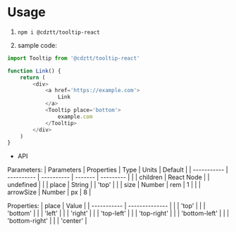 # Usage

1. `npm i @cdztt/tooltip-react`

1. sample code:

```javascript
import Tooltip from '@cdztt/tooltip-react'

function Link() {
    return (
        <div>
            <a href='https://example.com'>
                Link
            </a>
            <Tooltip place='bottom'>
                example.com
            </Tooltip>
        </div>
    )
}
```

* API

Parameters:
| Parameters  | Properties | Type       | Units   | Default   |
| ----------- | ---------- | ---------- | ------- | --------- |
|             | children   | React Node |         | undefined |
|             | place      | String     |         | 'top'     |
|             | size       | Number     | rem     | 1         |
|             | arrowSize  | Number     | px      | 8         |

Properties:
| place       | Value          |
| ----------- | -------------- |
|             | 'top'          |
|             | 'bottom'       |
|             | 'left'         |
|             | 'right'        |
|             | 'top-left'     |
|             | 'top-right'    |
|             | 'bottom-left'  |
|             | 'bottom-right' |
|             | 'center'       |
